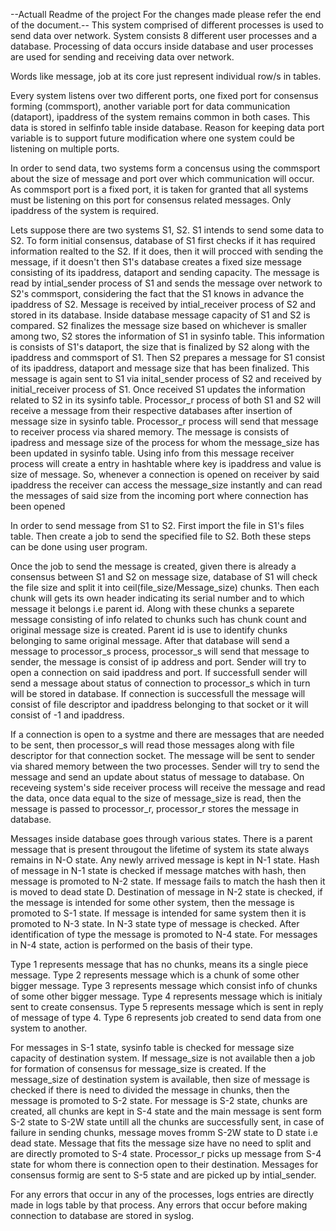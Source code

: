 

--Actuall Readme of the project For the changes made please refer the end of the document.--
This system comprised of different processes is used to send data over network.
System consists 8 different user processes and a database.
Processing of data occurs inside database and user processes are used for sending and receiving data over network.

Words like message, job at its core just represent individual row/s in tables.

Every system listens over two different ports, one fixed port for consensus forming (commsport), another variable port for data communication (dataport), ipaddress of the system remains common in both cases. This data is stored in selfinfo table inside database.
Reason for keeping data port variable is to support future modification where one system could be listening on multiple ports.

In order to send data, two systems form a concensus using the commsport about the size of message and port over which communication will occur. As commsport port is a fixed port, it is taken for granted that all systems must be listening on this port for consensus related
messages. Only ipaddress of the system is required.

Lets suppose there are two systems S1, S2. 
S1 intends to send some data to S2.
To form initial consensus, database of S1 first checks if it has required information realted to the S2. 
If it does, then it will procced with sending the message, if it doesn't then S1's database creates a fixed size message consisting of its ipaddress, dataport and sending capacity. The message is read by intial_sender process of S1 and sends the message over network to S2's commsport, considering the fact that the S1 knows in advance the ipaddress of S2. Message is received by intial_receiver process of S2 and stored in its database. Inside database message capacity of S1 and S2 is compared. 
S2 finalizes the message size based on whichever is smaller among two, S2 stores the information of S1 in sysinfo table. This information is consists of S1's dataport, the size that is finalized by S2 along with the ipaddress and commsport of S1. 
Then S2 prepares a message for S1 consist of its ipaddress, dataport and message size that has been finalized. This message is again sent to S1 via inital_sender process of S2 and received by initial_receiver process of S1. 
Once received S1 updates the information related to S2 in its sysinfo table. Processor_r process of both S1 and S2 will receive a message from their respective databases after insertion of message size in sysinfo table. 
Processor_r process will send that message to receiver process via shared memory. The message is consists of ipadress and message size of the process for whom the message_size has been updated in sysinfo table. Using info from this message receiver process will create a entry in hashtable where key is ipaddress and value is size of message. 
So, whenever a connection is opened on receiver by said ipaddress the receiver can access the message_size instantly and can read the messages of said size from the incoming port where connection has been opened

In order to send message from S1 to S2. First import the file in S1's files table. Then create a job to send the specified file to S2. Both these steps can be done using user program.

Once the job to send the message is created, given there is already a consensus between S1 and S2 on message size, database of S1 will check the file size and split it into ceil(file_size/Message_size) chunks. Then each chunk will gets its own header indicating its serial number and to which message it belongs i.e parent id. 
Along with these chunks a separete message consisting of info related to chunks such has chunk count and original message size is created. Parent id is use to identify chunks belonging to same original message.
After that database will send a message to processor_s process, processor_s will send that message to sender, the message is consist of ip address and port. Sender will try to open a connection on said ipaddress and port. If successfull sender will send a message about status of connection to processor_s which in turn will be stored in database. If connection is successfull the message will consist of file descriptor and ipaddress belonging to that socket or it will consist of -1 and ipaddress. 

If a connection is open to a systme and there are messages that are needed to be sent, then processor_s will read those messages along with file descriptor for that connection socket. The message will be sent to sender via shared memory between the two processes. Sender will try to send the message and send an update about status of message to database. On receveing system's side receiver process will receive the message and read the data, once data equal to the size of message_size is read, then the message is passed to processor_r, processor_r stores the message in database.

Messages inside database goes through various states.
There is a parent message that is present througout the lifetime of system its state always remains in N-O state.
Any newly arrived message is kept in N-1 state.
Hash of message in N-1 state is checked if message matches with hash, then message is promoted to N-2 state.
If message fails to match the hash then it is moved to dead state D.
Destination of message in N-2 state is checked, if the message is intended for some other system, then the message is promoted to S-1 state. If message is intended for same system then it is promoted to N-3 state.
In N-3 state type of message is checked. After identification of type the message is promoted to N-4 state. 
For messages in N-4 state, action is performed on the basis of their type.

Type 1 represents message that has no chunks, means its a single piece message.
Type 2 represents message which is a chunk of some other bigger message.
Type 3 represents message which consist info of chunks of some other bigger message.
Type 4 represents message which is initialy sent to create consensus.
Type 5 represents message which is sent in reply of message of type 4.
Type 6 represents job created to send data from one system to another.

For messages in S-1 state, sysinfo table is checked for message size capacity of destination system. 
If message_size is not available then a job for formation of consensus for message_size is created. 
If the message_size of destination system is available, then size of message is checked if there is need to divided the message in chunks, then the message is promoted to S-2 state. 
For message is S-2 state, chunks are created, all chunks are kept in S-4 state and the main message is sent form S-2 state to S-2W state untill all the chunks are successfully sent, in case of failure in sending chunks, message moves fromm S-2W state to D state i.e dead state. 
Message that fits the message size have no need to split and are directly promoted to S-4 state. 
Processor_r picks up message from S-4 state for whom there is connection open to their destination.
Messages for consensus formig are sent to S-5 state and are picked up by intial_sender.

For any errors that occur in any of the processes, logs entries are directly made in logs table by that process.
Any errors that occur before making connection to database are stored in syslog.





